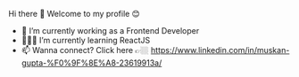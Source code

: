 Hi there 👋
Welcome to my profile 😊

- 🔭 I’m currently working as a Frontend Developer
- 👩🏻‍💻 I’m currently learning ReactJS
- 📫 Wanna connect? Click here 👉🏼 https://www.linkedin.com/in/muskan-gupta-%F0%9F%8E%A8-23619913a/


